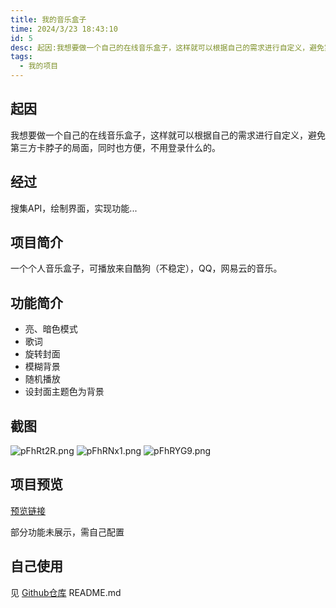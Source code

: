 ```yaml
---
title: 我的音乐盒子
time: 2024/3/23 18:43:10
id: 5
desc: 起因:我想要做一个自己的在线音乐盒子，这样就可以根据自己的需求进行自定义，避免第三方卡脖子的局面，同时也方便，不用登录什么的。
tags:
  - 我的项目
---
```


## 起因

我想要做一个自己的在线音乐盒子，这样就可以根据自己的需求进行自定义，避免第三方卡脖子的局面，同时也方便，不用登录什么的。

## 经过

搜集API，绘制界面，实现功能...

## 项目简介

一个个人音乐盒子，可播放来自酷狗（不稳定），QQ，网易云的音乐。

## 功能简介

- 亮、暗色模式
- 歌词
- 旋转封面
- 模糊背景
- 随机播放
- 设封面主题色为背景

## 截图

![pFhRt2R.png](https://s21.ax1x.com/2024/03/23/pFhRt2R.png)
![pFhRNx1.png](https://s21.ax1x.com/2024/03/23/pFhRNx1.png)
![pFhRYG9.png](https://s21.ax1x.com/2024/03/23/pFhRYG9.png)

## 项目预览

[预览链接](https://siquan001.github.io/mymusicbox2/)

部分功能未展示，需自己配置

## 自己使用

见 [Github仓库](https://github.com/siquan001/mymusicbox2/) README.md